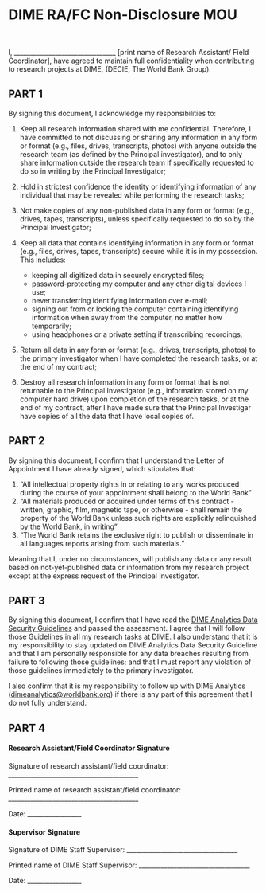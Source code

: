 # DIME RA/FC Non-Disclosure MOU
<br>

I, ________________________________ [print name of Research Assistant/ Field Coordinator], have agreed to maintain full confidentiality when contributing to research projects at DIME, (DECIE, The World Bank Group). 


## PART 1

By signing this document, I acknowledge my responsibilities to:


1. Keep all research information shared with me confidential. Therefore, I have committed to not discussing or sharing any information in any form or format (e.g., files, drives, transcripts, photos) with anyone outside the research team (as defined by the Principal investigator), and to only share information outside the research team if specifically requested to do so in writing by the Principal Investigator;

2. Hold in strictest confidence the identity or identifying information of any individual that may be revealed while performing the research tasks;

3. Not make copies of any non-published data in any form or format (e.g., drives, tapes, transcripts), unless specifically requested to do so by the Principal Investigator;

4. Keep all data that contains identifying information in any form or format (e.g., files, drives, tapes, transcripts) secure while it is in my possession. This includes:
    - keeping all digitized data in securely encrypted files;
    - password-protecting my computer and any other digital devices I use;
    - never transferring identifying information over e-mail;
    - signing out from or locking the computer containing identifying information when away from the computer, no matter how temporarily;
    - using headphones or a private setting if transcribing recordings;

5. Return all data in any form or format (e.g., drives, transcripts, photos) to the primary investigator when I have completed the research tasks, or at the end of my contract;

6. Destroy all research information in any form or format that is not returnable to the Principal Investigator (e.g., information stored on my computer hard drive) upon completion of the research tasks, or at the end of my contract, after I have made sure that the Principal Investigar have copies of all the data that I have local copies of.

## PART 2

By signing this document, I confirm that I understand the Letter of Appointment I have already signed, which stipulates that:

1. “All intellectual property rights in or relating to any works produced during the course of your appointment shall belong to the World Bank”
2. “All materials produced or acquired under terms of this contract - written, graphic, film, magnetic tape, or otherwise - shall remain the property of the World Bank unless such rights are explicitly relinquished by the World Bank, in writing”
3. “The World Bank retains the exclusive right to publish or disseminate in all languages reports arising from such materials.”

Meaning that I, under no circumstances, will publish any data or any result based on not-yet-published data or information from my research project except at the express request of the Principal Investigator.

## PART 3

By signing this document, I confirm that I have read the [DIME Analytics Data Security Guidelines](https://github.com/worldbank/dime-standards/blob/master/dime-research-standards/Research-Data-Security/DIME-Data-Security-Guidelines.md) and passed the assessment. I agree that I will follow those Guidelines in all my research tasks at DIME. I also understand that it is my responsibility to stay updated on DIME Analytics Data Security Guideline and that I am personally responsible for any data breaches resulting from failure to following those guidelines; and that I must report any violation of those guidelines immediately to the primary investigator.

I also confirm that it is my responsibility to follow up with DIME Analytics (dimeanalytics@worldbank.org) if there is any part of this agreement that I do not fully understand.

## PART 4

#### Research Assistant/Field Coordinator Signature

Signature of research assistant/field coordinator: _________________________________________

Printed name of research assistant/field coordinator: _________________________________________

Date: _________________


#### Supervisor Signature

Signature of DIME Staff Supervisor: ___________________________________

Printed name of DIME Staff Supervisor: ___________________________________

Date: _________________
